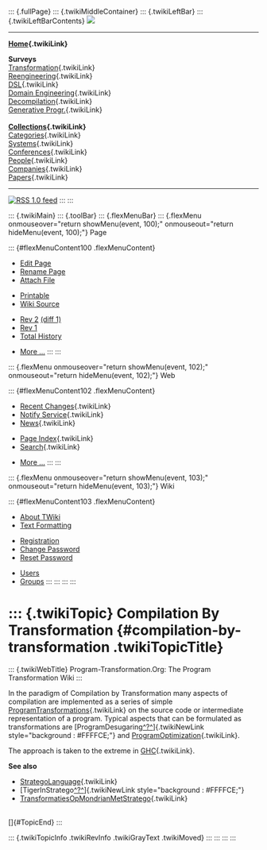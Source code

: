 ::: {.fullPage}
::: {.twikiMiddleContainer}
::: {.twikiLeftBar}
::: {.twikiLeftBarContents}
![](../pub/transformation.gif)

------------------------------------------------------------------------

**[Home](WebHome){.twikiLink}**

**Surveys**\
[Transformation](ProgramTransformation){.twikiLink}\
[Reengineering](ReengineeringWiki){.twikiLink}\
[DSL](DomainSpecificLanguages){.twikiLink}\
[Domain Engineering](DomainEngineering){.twikiLink}\
[Decompilation](DeCompilation){.twikiLink}\
[Generative Progr.](GenerativeProgrammingWiki){.twikiLink}\
\
**[Collections](CategoryCollection){.twikiLink}**\
[Categories](CategoryCategory){.twikiLink}\
[Systems](TransformationSystems){.twikiLink}\
[Conferences](TransformationConferences){.twikiLink}\
[People](TransformationPeople){.twikiLink}\
[Companies](TransformationCompanies){.twikiLink}\
[Papers](CategoryPaper){.twikiLink}

------------------------------------------------------------------------

[![](../pub/rss.gif "RSS 1.0 feed")](WebRss@skin=rss)
:::
:::

::: {.twikiMain}
::: {.toolBar}
::: {.flexMenuBar}
::: {.flexMenu onmouseover="return showMenu(event, 100);" onmouseout="return hideMenu(event, 100);"}
Page

::: {#flexMenuContent100 .flexMenuContent}
-   [Edit
    Page](http://www.program-transformation.org/edit/Transform/CompilationByTransformation?t=1536825463)
-   [Rename
    Page](http://www.program-transformation.org/rename/Transform/CompilationByTransformation)
-   [Attach
    File](http://www.program-transformation.org/attach/Transform/CompilationByTransformation)

<!-- -->

-   [Printable](http://www.program-transformation.org/view/Transform/CompilationByTransformation?skin=print.pattern)
-   [Wiki
    Source](http://www.program-transformation.org/view/Transform/CompilationByTransformation?skin=text&raw=on&contenttype=text/plain)

<!-- -->

-   [Rev
    2](http://www.program-transformation.org/view/Transform/CompilationByTransformation?rev=1.2)
    [(diff 1)](http://www.program-transformation.org/rdiff/Transform/CompilationByTransformation?rev1=1.2&rev2=1.1)
-   [Rev
    1](http://www.program-transformation.org/view/Transform/CompilationByTransformation?rev=1.1)
-   [Total
    History](http://www.program-transformation.org/rdiff/Transform/CompilationByTransformation)

<!-- -->

-   [More
    \...](http://www.program-transformation.org/oops/Transform/CompilationByTransformation?template=oopsmore&param1=1.2&param2=1.2)
:::
:::

::: {.flexMenu onmouseover="return showMenu(event, 102);" onmouseout="return hideMenu(event, 102);"}
Web

::: {#flexMenuContent102 .flexMenuContent}
-   [Recent Changes](WebChanges){.twikiLink}
-   [Notify Service](WebNotify){.twikiLink}
-   [News](WebNews){.twikiLink}

<!-- -->

-   [Page Index](WebIndex){.twikiLink}
-   [Search](WebSearch){.twikiLink}

<!-- -->

-   [More
    \...](http://www.program-transformation.org/oops/Transform/CompilationByTransformation?template=oopsmore&param1=1.2&param2=1.2)
:::
:::

::: {.flexMenu onmouseover="return showMenu(event, 103);" onmouseout="return hideMenu(event, 103);"}
Wiki

::: {#flexMenuContent103 .flexMenuContent}
-   [About
    TWiki](http://www.program-transformation.org/view/TWiki/WebHome)
-   [Text
    Formatting](http://www.program-transformation.org/view/TWiki/TextFormattingRules)

<!-- -->

-   [Registration](http://www.program-transformation.org/view/TWiki/TWikiRegistration)
-   [Change
    Password](http://www.program-transformation.org/view/TWiki/ChangePassword)
-   [Reset
    Password](http://www.program-transformation.org/view/TWiki/ResetPassword)

<!-- -->

-   [Users](http://www.program-transformation.org/view/Main/TWikiUsers)
-   [Groups](http://www.program-transformation.org/view/Main/TWikiGroups)
:::
:::
:::
:::

::: {.twikiTopic}
Compilation By Transformation {#compilation-by-transformation .twikiTopicTitle}
=============================

::: {.twikiWebTitle}
Program-Transformation.Org: The Program Transformation Wiki
:::

In the paradigm of Compilation by Transformation many aspects of
compilation are implemented as a series of simple
[ProgramTransformations](ProgramTransformation){.twikiLink} on the
source code or intermediate representation of a program. Typical aspects
that can be formulated as transformations are
[ProgramDesugaring[^?^](http://www.program-transformation.org/edit/Transform/ProgramDesugaring?topicparent=Transform.CompilationByTransformation)]{.twikiNewLink
style="background : #FFFFCE;"} and
[ProgramOptimization](ProgramOptimization){.twikiLink}.

The approach is taken to the extreme in [GHC](GHC){.twikiLink}.

**See also**

-   [StrategoLanguage](../Stratego/StrategoLanguage){.twikiLink}
-   [TigerInStratego[^?^](http://www.program-transformation.org/edit/Hpc/TigerInStratego?topicparent=Transform.CompilationByTransformation)]{.twikiNewLink
    style="background : #FFFFCE;"}
-   [TransformatiesOpMondrianMetStratego](../Stratego/TransformatiesOpMondrianMetStratego){.twikiLink}

\
[]{#TopicEnd}
:::

::: {.twikiTopicInfo .twikiRevInfo .twikiGrayText .twikiMoved}
:::
:::
:::
:::
